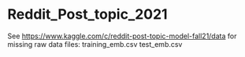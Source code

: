 # Reddit_Post_topic_2021

See https://www.kaggle.com/c/reddit-post-topic-model-fall21/data for missing raw data files: training_emb.csv 
                                                                                             test_emb.csv 
                                                                                             
